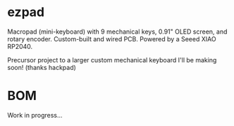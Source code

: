 # ezpad

Macropad (mini-keyboard) with 9 mechanical keys, 0.91" OLED screen, and rotary encoder. Custom-built and wired PCB. Powered by a Seeed XIAO RP2040. 

Precursor project to a larger custom mechanical keyboard I'll be making soon! (thanks hackpad)

# BOM

Work in progress...
